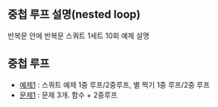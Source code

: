 ## 중첩 루프 설명(nested loop)
반복문 안에 반복문
스쿼트 1세트 10회 예제 설명

## 중첩 루프
- [예제1](ex01/ex01.c) : 스쿼트 예제 1중 루프/2중루프, 별 찍기 1중 루프/2중 루프
- [문제1](quiz01/README.md) : 문제 3개. 함수 + 2중루프